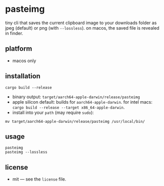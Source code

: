 # pasteimg

tiny cli that saves the current clipboard image to your downloads folder as jpeg (default) or png (with `--lossless`). on macos, the saved file is revealed in finder.

## platform
- macos only

## installation

```
cargo build --release
```

 - binary output: `target/aarch64-apple-darwin/release/pasteimg`
 - apple silicon default: builds for `aarch64-apple-darwin`. for intel macs: `cargo build --release --target x86_64-apple-darwin`.
 - install into your `path` (may require `sudo`):

```
mv target/aarch64-apple-darwin/release/pasteimg /usr/local/bin/
```

## usage
```
pasteimg
pasteimg --lossless
```

## license
- mit — see the `license` file.
